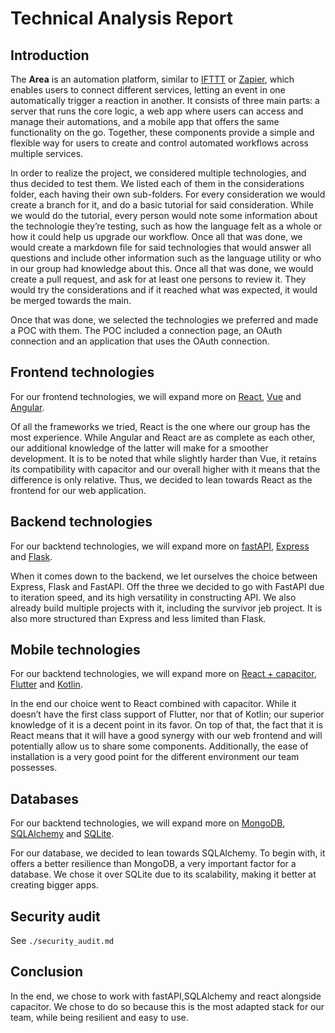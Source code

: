 # Technical Analysis Report

## Introduction

The **Area** is an automation platform, similar to [IFTTT](https://ifttt.com/) or [Zapier](https://zapier.com/),
which enables users to connect different services, letting an event in one automatically trigger a reaction in another.
It consists of three main parts: a server that runs the core logic, a web app where users can access and
manage their automations, and a mobile app that offers the same functionality on the go. Together, these
components provide a simple and flexible way for users to create and control automated workflows across multiple services.


In order to realize the project, we considered multiple technologies, and thus decided to test them.
We listed each of them in the considerations folder, each having their own sub-folders. For every consideration
we would create a branch for it, and do a basic tutorial for said consideration. While we would do the tutorial,
every person would note some information about the technologie they’re testing, such as how the language felt
as a whole or how it could help us upgrade our workflow. Once all that was done, we would create a markdown
file for said technologies that would answer all questions and include other information such as the language
utility or who in our group had knowledge about this. Once all that was done, we would create a pull request,
and ask for at least one persons to review it. They would try the considerations and if it reached what was
expected, it would be merged towards the main.

Once that was done, we selected the technologies we preferred and made a POC with them.
The POC included a connection page, an OAuth connection and an application that uses the OAuth connection.


## Frontend technologies

For our frontend technologies, we will expand more on [React](https://github.com/Sigmapitech/area-techno-tester/tree/main/considerations/front-react), [Vue](https://github.com/Sigmapitech/area-techno-tester/tree/main/considerations/front-vue) and [Angular](https://github.com/Sigmapitech/area-techno-tester/tree/main/considerations/front-angular).

Of all the frameworks we tried, React is the one where our group has the most experience. While Angular and
React are as complete as each other, our additional knowledge of the latter will make for a smoother development.
It is to be noted that while slightly harder than Vue, it retains its compatibility with capacitor and our
overall higher with it means that the difference is only relative. Thus, we decided to lean towards React as
the frontend for our web application.

## Backend technologies

For our backtend technologies, we will expand more on [fastAPI](https://github.com/Sigmapitech/area-techno-tester/tree/main/considerations/back-fastapi), [Express](https://github.com/Sigmapitech/area-techno-tester/tree/main/considerations/back-express) and [Flask](https://github.com/Sigmapitech/area-techno-tester/tree/main/considerations/back-flask).

When it comes down to the backend, we let ourselves the choice between Express, Flask and FastAPI. Off the
three we decided to go with FastAPI due to iteration speed, and its high versatility in constructing API. We also already build multiple projects with it, including the survivor jeb project.
It is also more structured than Express and less limited than Flask.


## Mobile technologies

For our backtend technologies, we will expand more on [React + capacitor](https://github.com/Sigmapitech/area-techno-tester/tree/main/considerations/front-react), [Flutter](https://github.com/Sigmapitech/area-techno-tester/tree/main/considerations/mobile-flutter) and [Kotlin](https://github.com/Sigmapitech/area-techno-tester/tree/main/considerations/mobile-kotlin).

In the end our choice went to React combined with capacitor. While it doesn’t have the first class support of Flutter,
nor that of Kotlin; our superior knowledge of it is a decent point in its favor.
On top of that, the fact that it is React means that it will have a good synergy with our web frontend and
will potentially allow us to share some components. Additionally, the ease of installation is a very good point
for the different environment our team possesses.


## Databases

For our backtend technologies, we will expand more on [MongoDB](https://github.com/Sigmapitech/area-techno-tester/tree/main/considerations/db-mongo), [SQLAlchemy](https://github.com/Sigmapitech/area-techno-tester/tree/main/considerations/db-sqlalchemy) and [SQLite](https://github.com/Sigmapitech/area-techno-tester/tree/main/considerations/db-sqlite).

For our database, we decided to lean towards SQLAlchemy. To begin with, it offers a better resilience
than MongoDB, a very important factor for a database. We chose it over SQLite due to its scalability,
making it better at creating bigger apps.

## Security audit

See `./security_audit.md`

## Conclusion

In the end, we chose to work with fastAPI,SQLAlchemy and react alongside capacitor.
We chose to do so because this is the most adapted stack for our team, while being resilient and easy to use.
